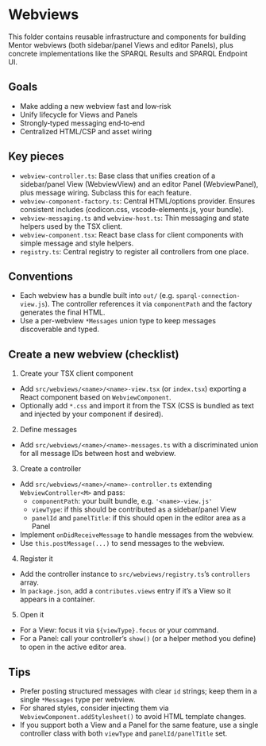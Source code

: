 # Webviews

This folder contains reusable infrastructure and components for building Mentor webviews (both sidebar/panel Views and editor Panels), plus concrete implementations like the SPARQL Results and SPARQL Endpoint UI.

## Goals

- Make adding a new webview fast and low‑risk
- Unify lifecycle for Views and Panels
- Strongly‑typed messaging end‑to‑end
- Centralized HTML/CSP and asset wiring

## Key pieces

- `webview-controller.ts`: Base class that unifies creation of a sidebar/panel View (WebviewView) and an editor Panel (WebviewPanel), plus message wiring. Subclass this for each feature.
- `webview-component-factory.ts`: Central HTML/options provider. Ensures consistent includes (codicon.css, vscode-elements.js, your bundle).
- `webview-messaging.ts` and `webview-host.ts`: Thin messaging and state helpers used by the TSX client.
- `webview-component.tsx`: React base class for client components with simple message and style helpers.
- `registry.ts`: Central registry to register all controllers from one place.

## Conventions

- Each webview has a bundle built into `out/` (e.g. `sparql-connection-view.js`). The controller references it via `componentPath` and the factory generates the final HTML.
- Use a per-webview `*Messages` union type to keep messages discoverable and typed.

## Create a new webview (checklist)

1) Create your TSX client component
- Add `src/webviews/<name>/<name>-view.tsx` (or `index.tsx`) exporting a React component based on `WebviewComponent`.
- Optionally add `*.css` and import it from the TSX (CSS is bundled as text and injected by your component if desired).

2) Define messages
- Add `src/webviews/<name>/<name>-messages.ts` with a discriminated union for all message IDs between host and webview.

3) Create a controller
- Add `src/webviews/<name>/<name>-controller.ts` extending `WebviewController<M>` and pass:
  - `componentPath`: your built bundle, e.g. `'<name>-view.js'`
  - `viewType`: if this should be contributed as a sidebar/panel View
  - `panelId` and `panelTitle`: if this should open in the editor area as a Panel
- Implement `onDidReceiveMessage` to handle messages from the webview.
- Use `this.postMessage(...)` to send messages to the webview.

4) Register it
- Add the controller instance to `src/webviews/registry.ts`’s `controllers` array.
- In `package.json`, add a `contributes.views` entry if it’s a View so it appears in a container.

5) Open it
- For a View: focus it via `${viewType}.focus` or your command.
- For a Panel: call your controller’s `show()` (or a helper method you define) to open in the active editor area.

## Tips

- Prefer posting structured messages with clear `id` strings; keep them in a single `*Messages` type per webview.
- For shared styles, consider injecting them via `WebviewComponent.addStylesheet()` to avoid HTML template changes.
- If you support both a View and a Panel for the same feature, use a single controller class with both `viewType` and `panelId/panelTitle` set.
